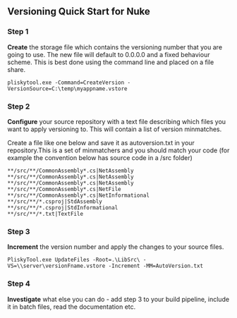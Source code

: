 ## Versioning Quick Start for Nuke

### Step 1 
**Create** the storage file which contains the versioning number that you are going to use.  The new file will default to 0.0.0.0 and a fixed behaviour scheme.  This is best done using the command line and placed on a file share.

```dos
pliskytool.exe -Command=CreateVersion -VersionSource=C:\temp\myappname.vstore
```

### Step 2 
**Configure** your source repository with a text file describing which files you want to apply versioning to.  This will contain a list of version minmatches.  

Create a file like one below and save it as autoversion.txt in your repository.This is a set of minmatchers and you should match your code (for example the convention below has source code in a /src folder)

```plaintext
**/src/**/CommonAssembly*.cs|NetAssembly
**/src/**/CommonAssembly*.cs|NetAssembly
**/src/**/CommonAssembly*.cs|NetAssembly
**/src/**/CommonAssembly*.cs|NetFile
**/src/**/CommonAssembly*.cs|NetInformational
**/src/**/*.csproj|StdAssembly
**/src/**/*.csproj|StdInformational
**/src/**/*.txt|TextFile
```

### Step 3 
**Increment** the version number and apply the changes to your source files.  

```dos
PliskyTool.exe UpdateFiles -Root=.\LibSrc\ -VS=\\server\versionFname.vstore -Increment -MM=AutoVersion.txt
```

### Step 4

**Investigate** what else you can do - add step 3 to your build pipeline, include it in batch files, read the documentation etc.